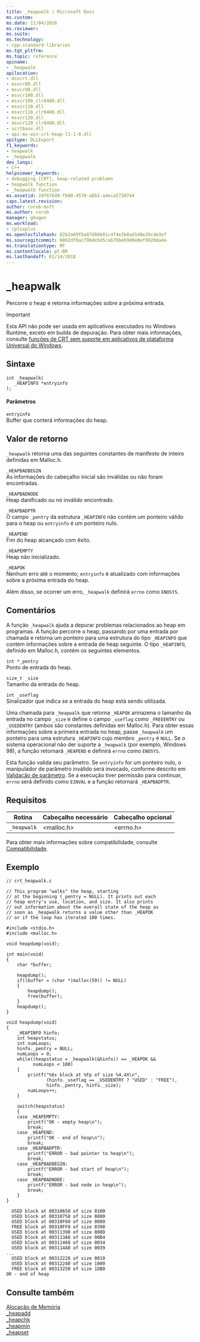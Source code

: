 ```yaml
---
title: _heapwalk | Microsoft Docs
ms.custom: 
ms.date: 11/04/2016
ms.reviewer: 
ms.suite: 
ms.technology:
- cpp-standard-libraries
ms.tgt_pltfrm: 
ms.topic: reference
apiname:
- _heapwalk
apilocation:
- msvcrt.dll
- msvcr80.dll
- msvcr90.dll
- msvcr100.dll
- msvcr100_clr0400.dll
- msvcr110.dll
- msvcr110_clr0400.dll
- msvcr120.dll
- msvcr120_clr0400.dll
- ucrtbase.dll
- api-ms-win-crt-heap-l1-1-0.dll
apitype: DLLExport
f1_keywords:
- heapwalk
- _heapwalk
dev_langs:
- C++
helpviewer_keywords:
- debugging [CRT], heap-related problems
- heapwalk function
- _heapwalk function
ms.assetid: 2df67649-fb00-4570-a8b1-a4eca5738744
caps.latest.revision: 
author: corob-msft
ms.author: corob
manager: ghogen
ms.workload:
- cplusplus
ms.openlocfilehash: 82b2a69fba87d86b01c4f4e3b8ad140e2bcde3ef
ms.sourcegitcommit: 6002df0ac79bde5d5cab7bbeb9d8e0ef9920da4a
ms.translationtype: MT
ms.contentlocale: pt-BR
ms.lasthandoff: 02/14/2018
---
```

# <a name="heapwalk"></a>_heapwalk
Percorre o heap e retorna informações sobre a próxima entrada.  
  
> [!IMPORTANT]
>  Esta API não pode ser usada em aplicativos executados no Windows Runtime, exceto em builds de depuração. Para obter mais informações, consulte [funções de CRT sem suporte em aplicativos de plataforma Universal do Windows](../../cppcx/crt-functions-not-supported-in-universal-windows-platform-apps.md).  
  
## <a name="syntax"></a>Sintaxe  
  
```  
int _heapwalk(   
   _HEAPINFO *entryinfo   
);  
```  
  
#### <a name="parameters"></a>Parâmetros  
 `entryinfo`  
 Buffer que conterá informações do heap.  
  
## <a name="return-value"></a>Valor de retorno  
 `_heapwalk` retorna uma das seguintes constantes de manifesto de inteiro definidas em Malloc.h.  
  
 `_HEAPBADBEGIN`  
 As informações do cabeçalho inicial são inválidas ou não foram encontradas.  
  
 `_HEAPBADNODE`  
 Heap danificado ou nó inválido encontrado.  
  
 `_HEAPBADPTR`  
 O campo `_pentry` da estrutura `_HEAPINFO` não contém um ponteiro válido para o heap ou `entryinfo` é um ponteiro nulo.  
  
 `_HEAPEND`  
 Fim do heap alcançado com êxito.  
  
 `_HEAPEMPTY`  
 Heap não inicializado.  
  
 `_HEAPOK`  
 Nenhum erro até o momento; `entryinfo` é atualizado com informações sobre a próxima entrada do heap.  
  
 Além disso, se ocorrer um erro, `_heapwalk` definirá `errno` como `ENOSYS`.  
  
## <a name="remarks"></a>Comentários  
 A função `_heapwalk` ajuda a depurar problemas relacionados ao heap em programas. A função percorre o heap, passando por uma entrada por chamada e retorna um ponteiro para uma estrutura do tipo `_HEAPINFO` que contém informações sobre a entrada de heap seguinte. O tipo `_HEAPINFO`, definido em Malloc.h, contém os seguintes elementos.  
  
 `int *_pentry`  
 Ponto de entrada do heap.  
  
 `size_t _size`  
 Tamanho da entrada do heap.  
  
 `int _useflag`  
 Sinalizador que indica se a entrada do heap está sendo utilizada.  
  
 Uma chamada para `_heapwalk` que retorna `_HEAPOK` armazena o tamanho da entrada no campo `_size` e define o campo `_useflag` como `_FREEENTRY` ou `_USEDENTRY` (ambos são constantes definidas em Malloc.h). Para obter essas informações sobre a primeira entrada no heap, passe `_heapwalk` um ponteiro para uma estrutura `_HEAPINFO` cujo membro `_pentry` é `NULL`. Se o sistema operacional não der suporte a `_heapwalk` (por exemplo, Windows 98), a função retornará `_HEAPEND` e definirá `errno` como `ENOSYS`.  
  
 Esta função valida seu parâmetro. Se `entryinfo` for um ponteiro nulo, o manipulador de parâmetro inválido será invocado, conforme descrito em [Validação de parâmetro](../../c-runtime-library/parameter-validation.md). Se a execução tiver permissão para continuar, `errno` será definido como `EINVAL` e a função retornará `_HEAPBADPTR`.  
  
## <a name="requirements"></a>Requisitos  
  
|Rotina|Cabeçalho necessário|Cabeçalho opcional|  
|-------------|---------------------|---------------------|  
|`_heapwalk`|\<malloc.h>|\<errno.h>|  
  
 Para obter mais informações sobre compatibilidade, consulte [Compatibilidade](../../c-runtime-library/compatibility.md).  
  
## <a name="example"></a>Exemplo  
  
```  
// crt_heapwalk.c  
  
// This program "walks" the heap, starting  
// at the beginning (_pentry = NULL). It prints out each  
// heap entry's use, location, and size. It also prints  
// out information about the overall state of the heap as  
// soon as _heapwalk returns a value other than _HEAPOK  
// or if the loop has iterated 100 times.  
  
#include <stdio.h>  
#include <malloc.h>  
  
void heapdump(void);  
  
int main(void)  
{  
    char *buffer;  
  
    heapdump();  
    if((buffer = (char *)malloc(59)) != NULL)  
    {  
        heapdump();  
        free(buffer);  
    }  
    heapdump();  
}  
  
void heapdump(void)  
{  
    _HEAPINFO hinfo;  
    int heapstatus;  
    int numLoops;  
    hinfo._pentry = NULL;  
    numLoops = 0;  
    while((heapstatus = _heapwalk(&hinfo)) == _HEAPOK &&  
          numLoops < 100)  
    {  
        printf("%6s block at %Fp of size %4.4X\n",  
               (hinfo._useflag == _USEDENTRY ? "USED" : "FREE"),  
               hinfo._pentry, hinfo._size);  
        numLoops++;  
    }  
  
    switch(heapstatus)  
    {  
    case _HEAPEMPTY:  
        printf("OK - empty heap\n");  
        break;  
    case _HEAPEND:  
        printf("OK - end of heap\n");  
        break;  
    case _HEAPBADPTR:  
        printf("ERROR - bad pointer to heap\n");  
        break;  
    case _HEAPBADBEGIN:  
        printf("ERROR - bad start of heap\n");  
        break;  
    case _HEAPBADNODE:  
        printf("ERROR - bad node in heap\n");  
        break;  
    }  
}  
```  
  
```Output  
  USED block at 00310650 of size 0100  
  USED block at 00310758 of size 0800  
  USED block at 00310F60 of size 0080  
  FREE block at 00310FF0 of size 0398  
  USED block at 00311390 of size 000D  
  USED block at 003113A8 of size 00B4  
  USED block at 00311468 of size 0034  
  USED block at 003114A8 of size 0039  
...  
  USED block at 00312228 of size 0010  
  USED block at 00312240 of size 1000  
  FREE block at 00313250 of size 1DB0  
OK - end of heap  
```  
  
## <a name="see-also"></a>Consulte também  
 [Alocação de Memória](../../c-runtime-library/memory-allocation.md)   
 [_heapadd](../../c-runtime-library/heapadd.md)   
 [_heapchk](../../c-runtime-library/reference/heapchk.md)   
 [_heapmin](../../c-runtime-library/reference/heapmin.md)   
 [_heapset](../../c-runtime-library/heapset.md)